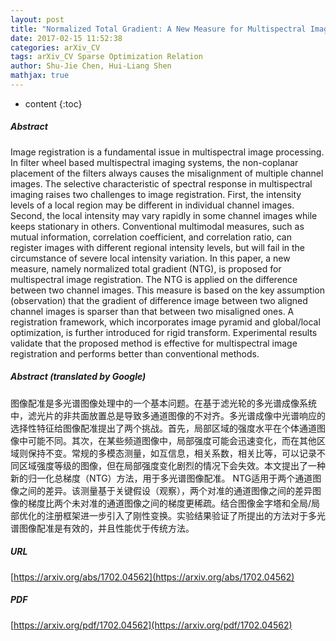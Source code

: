 ```yaml
---
layout: post
title: "Normalized Total Gradient: A New Measure for Multispectral Image Registration"
date: 2017-02-15 11:52:38
categories: arXiv_CV
tags: arXiv_CV Sparse Optimization Relation
author: Shu-Jie Chen, Hui-Liang Shen
mathjax: true
---
```


* content
{:toc}

##### Abstract
Image registration is a fundamental issue in multispectral image processing. In filter wheel based multispectral imaging systems, the non-coplanar placement of the filters always causes the misalignment of multiple channel images. The selective characteristic of spectral response in multispectral imaging raises two challenges to image registration. First, the intensity levels of a local region may be different in individual channel images. Second, the local intensity may vary rapidly in some channel images while keeps stationary in others. Conventional multimodal measures, such as mutual information, correlation coefficient, and correlation ratio, can register images with different regional intensity levels, but will fail in the circumstance of severe local intensity variation. In this paper, a new measure, namely normalized total gradient (NTG), is proposed for multispectral image registration. The NTG is applied on the difference between two channel images. This measure is based on the key assumption (observation) that the gradient of difference image between two aligned channel images is sparser than that between two misaligned ones. A registration framework, which incorporates image pyramid and global/local optimization, is further introduced for rigid transform. Experimental results validate that the proposed method is effective for multispectral image registration and performs better than conventional methods.

##### Abstract (translated by Google)
图像配准是多光谱图像处理中的一个基本问题。在基于滤光轮的多光谱成像系统中，滤光片的非共面放置总是导致多通道图像的不对齐。多光谱成像中光谱响应的选择性特征给图像配准提出了两个挑战。首先，局部区域的强度水平在个体通道图像中可能不同。其次，在某些频道图像中，局部强度可能会迅速变化，而在其他区域则保持不变。常规的多模态测量，如互信息，相关系数，相关比等，可以记录不同区域强度等级的图像，但在局部强度变化剧烈的情况下会失效。本文提出了一种新的归一化总梯度（NTG）方法，用于多光谱图像配准。 NTG适用于两个通道图像之间的差异。该测量基于关键假设（观察），两个对准的通道图像之间的差异图像的梯度比两个未对准的通道图像之间的梯度更稀疏。结合图像金字塔和全局/局部优化的注册框架进一步引入了刚性变换。实验结果验证了所提出的方法对于多光谱图像配准是有效的，并且性能优于传统方法。

##### URL
[https://arxiv.org/abs/1702.04562](https://arxiv.org/abs/1702.04562)

##### PDF
[https://arxiv.org/pdf/1702.04562](https://arxiv.org/pdf/1702.04562)

